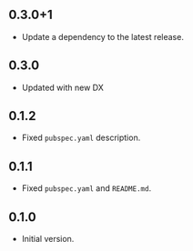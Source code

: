 ## 0.3.0+1

 - Update a dependency to the latest release.

## 0.3.0

 - Updated with new DX

## 0.1.2

 - Fixed `pubspec.yaml` description.

## 0.1.1

 - Fixed `pubspec.yaml` and `README.md`.

## 0.1.0

- Initial version.
